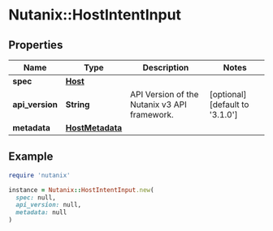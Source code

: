 # Nutanix::HostIntentInput

## Properties

| Name | Type | Description | Notes |
| ---- | ---- | ----------- | ----- |
| **spec** | [**Host**](Host.md) |  |  |
| **api_version** | **String** | API Version of the Nutanix v3 API framework. | [optional][default to &#39;3.1.0&#39;] |
| **metadata** | [**HostMetadata**](HostMetadata.md) |  |  |

## Example

```ruby
require 'nutanix'

instance = Nutanix::HostIntentInput.new(
  spec: null,
  api_version: null,
  metadata: null
)
```

